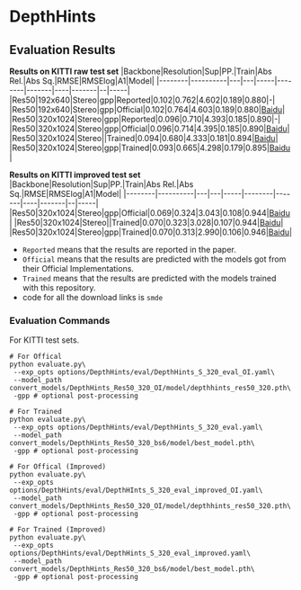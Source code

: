 # DepthHints
## Evaluation Results
**Results on KITTI raw test set**
|Backbone|Resolution|Sup|PP.|Train|Abs Rel.|Abs Sq.|RMSE|RMSElog|A1|Model|
|--------|----------|---|---|-----|--------|-------|----|-------|--|-----|
|Res50|192x640|Stereo|gpp|Reported|0.102|0.762|4.602|0.189|0.880|-|
|Res50|192x640|Stereo|gpp|Official|0.102|0.764|4.603|0.189|0.880|[Baidu]()|
|Res50|320x1024|Stereo|gpp|Reported|0.096|0.710|4.393|0.185|0.890|-|
|Res50|320x1024|Stereo|gpp|Official|0.096|0.714|4.395|0.185|0.890|[Baidu](https://pan.baidu.com/s/1OPesveOI0us8rVEwal-pGg)|
|Res50|320x1024|Stereo||Trained|0.094|0.680|4.333|0.181|0.894|[Baidu](https://pan.baidu.com/s/12xv0IY_hcO1YtsEZJ2Vuog)|
|Res50|320x1024|Stereo|gpp|Trained|0.093|0.665|4.298|0.179|0.895|[Baidu](https://pan.baidu.com/s/12xv0IY_hcO1YtsEZJ2Vuog)|

**Results on KITTI improved test set**
|Backbone|Resolution|Sup|PP.|Train|Abs Rel.|Abs Sq.|RMSE|RMSElog|A1|Model|
|--------|----------|---|---|-----|--------|-------|----|-------|--|-----|
|Res50|320x1024|Stereo|gpp|Official|0.069|0.324|3.043|0.108|0.944|[Baidu](https://pan.baidu.com/s/1OPesveOI0us8rVEwal-pGg)|
|Res50|320x1024|Stereo||Trained|0.070|0.323|3.028|0.107|0.944|[Baidu](https://pan.baidu.com/s/12xv0IY_hcO1YtsEZJ2Vuog)|
|Res50|320x1024|Stereo|gpp|Trained|0.070|0.313|2.990|0.106|0.946|[Baidu](https://pan.baidu.com/s/12xv0IY_hcO1YtsEZJ2Vuog)|

* `Reported` means that the results are reported in the paper.
* `Official` means that the results are predicted with the models got from their Official Implementations.
* `Trained` means that the results are predicted with the models trained with this repository.
* code for all the download links is `smde`

### Evaluation Commands
For KITTI test sets.
```
# For Offical
python evaluate.py\
 --exp_opts options/DepthHints/eval/DepthHints_S_320_eval_OI.yaml\
 --model_path convert_models/DepthHints_Res50_320_OI/model/depthhints_res50_320.pth\
 -gpp # optional post-processing

# For Trained
python evaluate.py\
 --exp_opts options/DepthHints/eval/DepthHints_S_320_eval.yaml\
 --model_path convert_models/DepthHints_Res50_320_bs6/model/best_model.pth\
 -gpp # optional post-processing

# For Offical (Improved)
python evaluate.py\
 --exp_opts options/DepthHints/eval/DepthHInts_S_320_eval_improved_OI.yaml\
 --model_path convert_models/DepthHints_Res50_320_OI/model/depthhints_res50_320.pth\
 -gpp # optional post-processing

# For Trained (Improved)
python evaluate.py\
 --exp_opts  options/DepthHints/eval/DepthHints_S_320_eval_improved.yaml\
 --model_path convert_models/DepthHints_Res50_320_bs6/model/best_model.pth\
 -gpp # optional post-processing
```
